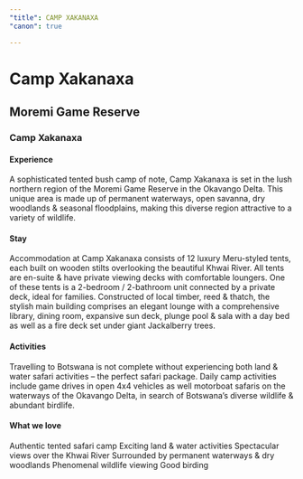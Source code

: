```yaml
---
"title": CAMP XAKANAXA
"canon": true

---
```


# Camp Xakanaxa
## Moremi Game Reserve
### Camp Xakanaxa

#### Experience
A sophisticated tented bush camp of note, Camp Xakanaxa is set in the lush northern region of the Moremi Game Reserve in the Okavango Delta.
This unique area is made up of permanent waterways, open savanna, dry woodlands &amp; seasonal floodplains, making this diverse region attractive to a variety of wildlife.

#### Stay
Accommodation at Camp Xakanaxa consists of 12 luxury Meru-styled tents, each built on wooden stilts overlooking the beautiful Khwai River.  All tents are en-suite &amp; have private viewing decks with comfortable loungers.
One of these tents is a 2-bedroom / 2-bathroom unit connected by a private deck, ideal for families.
Constructed of local timber, reed &amp; thatch, the stylish main building comprises an elegant lounge with a comprehensive library, dining room, expansive sun deck, plunge pool &amp; sala with a day bed as well as a fire deck set under giant Jackalberry trees.

#### Activities
Travelling to Botswana is not complete without experiencing both land &amp; water safari activities – the perfect safari package.
Daily camp activities include game drives in open 4x4 vehicles as well motorboat safaris on the waterways of the Okavango Delta, in search of Botswana’s diverse wildlife &amp; abundant birdlife.


#### What we love
Authentic tented safari camp
Exciting land &amp; water activities 
Spectacular views over the Khwai River
Surrounded by permanent waterways &amp; dry woodlands
Phenomenal wildlife viewing
Good birding